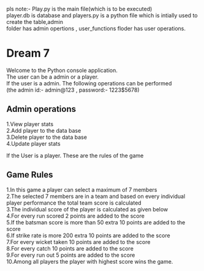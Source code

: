 pls note:- Play.py is the main file(which is to be executed) \
player.db is database and players.py is a python file which is intially used to create the table,admin \
folder has admin opertions , user_functions floder has user operations.

# Dream 7

Welcome to the Python console application.\
The user can be a admin or a player.\
If the user is a admin. The following operations can be performed \
(the admin id:- admin@123 ,
password:- 1223$5678)

## Admin operations
1.View player stats \
2.Add player to the data base \
3.Delete player to the data base \
4.Update player stats 


If the User is a player. These are the rules of the game
## Game Rules
1.In this game a player can select a maximum of 7 members \
2.The selected 7 members are in a team and based on every individual player performance the total team score is calculated \
3.The individual score of the player is calculated as given below \
4.For every run scored 2 points are added to the score \
5.If the batsman score is more than 50 extra 10 points are added to the score \
6.If strike rate is more 200 extra 10 points are added to the score \
7.For every wicket taken 10 points are added to the score \
8.For every catch 10 points are added to the score \
9.For every run out 5 points are added to the score \
10.Among all players the player with highest score wins the game. 

